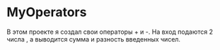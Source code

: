 # MyOperators
В этом проекте я создал свои операторы + и -. На вход подаются 2 числа , а выводится сумма и разность введенных чисел.
